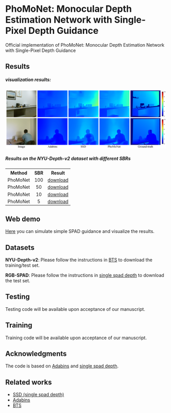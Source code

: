 # PhoMoNet: Monocular Depth Estimation Network with Single-Pixel Depth Guidance
Official implementation of PhoMoNet: Monocular Depth Estimation Network with Single-Pixel Depth Guidance

## Results

##### visualization results:
<img src="https://github.com/jimmy9704/PhoMoNet/blob/main/image/Result.png" width="800"/>

##### Results on the NYU-Depth-v2 dataset with different SBRs
<table><tbody>
<!-- START TABLE -->
<!-- TABLE HEADER -->
<th valign="bottom">Method</th>
<th valign="bottom">SBR</th>
<th valign="bottom">Result</th>
<!-- TABLE BODY -->
<tr><td align="left">PhoMoNet</td>
<td align="center">100</td>
<td align="center"> <a href="https://www.dropbox.com/s/y49gscpih89l167/sbr_100.zip?dl=0">download </td>
</tr>
<tr><td align="left">PhoMoNet</td>
<td align="center">50</td>
<td align="center"><a href="https://www.dropbox.com/s/bfwpqquyiym5cq1/sbr_50.zip?dl=0">download</td>
</tr>
<tr><td align="left">PhoMoNet</td>
<td align="center">10</td>
<td align="center"><a href="https://www.dropbox.com/s/ovxy7el8hv8rsi7/sbr_10.zip?dl=0">download</td>
</tr>
<tr><td align="left">PhoMoNet</td>
<td align="center">5</td>
<td align="center"><a href="https://www.dropbox.com/s/65ym3afupzw6u0n/sbr_5.zip?dl=0">download</td>
</tr>
</tbody></table>

## Web demo
[Here](https://7299-163-152-183-111.jp.ngrok.io/) you can simulate simple SPAD guidance and visualize the results.

## Datasets
**NYU-Depth-v2**: Please follow the instructions in [BTS](https://github.com/cleinc/bts) to download the training/test set.

**RGB-SPAD**: Please follow the instructions in [single spad depth](https://github.com/computational-imaging/single_spad_depth) to download the test set.

## Testing
Testing code will be available upon acceptance of our manuscript.

## Training 
Training code will be available upon acceptance of our manuscript.

## Acknowledgments
The code is based on [Adabins](https://github.com/shariqfarooq123/AdaBins) and [single spad depth](https://github.com/computational-imaging/single_spad_depth).

## Related works
* [SSD (single spad depth)](https://github.com/computational-imaging/single_spad_depth)
* [Adabins](https://github.com/shariqfarooq123/AdaBins)
* [BTS](https://github.com/cleinc/bts)
